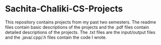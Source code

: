 # Sachita-Chaliki-CS-Projects

This repository contains projects from my past two semesters. The readme files contain basic descriptions of the projects and the .pdf files contain detailed descriptions of the projects. The .txt files are the input/output files and the .java/.cpp/.h files contain the code I wrote. 

